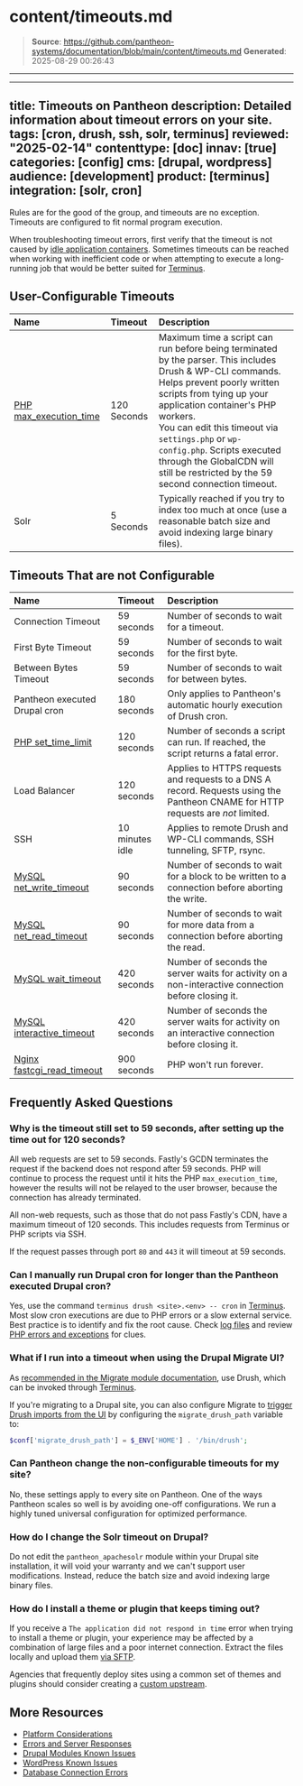 # content/timeouts.md

> **Source**: https://github.com/pantheon-systems/documentation/blob/main/content/timeouts.md
> **Generated**: 2025-08-29 00:26:43

---

---
title: Timeouts on Pantheon
description: Detailed information about timeout errors on your site.
tags: [cron, drush, ssh, solr, terminus]
reviewed: "2025-02-14"
contenttype: [doc]
innav: [true]
categories: [config]
cms: [drupal, wordpress]
audience: [development]
product: [terminus]
integration: [solr, cron]
---

Rules are for the good of the group, and timeouts are no exception. Timeouts are configured to fit normal program execution. 

When troubleshooting timeout errors, first verify that the timeout is not caused by [idle application containers](/application-containers#idle-containers). Sometimes timeouts can be reached when working with inefficient code or when attempting to execute a long-running job that would be better suited for [Terminus](/terminus). 

## User-Configurable Timeouts

| Name              | Timeout   | Description |
|:----------------- |:--------- |:----------- |
| [PHP max_execution_time](https://secure.php.net/manual/en/info.configuration.php#ini.max-execution-time) | 120 Seconds | Maximum time a script can run before being terminated by the parser. This includes Drush & WP-CLI commands. Helps prevent poorly written scripts from tying up your application container's PHP workers. <br />  You can edit this timeout via `settings.php` or `wp-config.php`. Scripts executed through the GlobalCDN will still be restricted by the 59 second connection timeout. |
| Solr             | 5 Seconds  | Typically reached if you try to index too much at once (use a reasonable batch size and avoid indexing large binary files). |

## Timeouts That are not Configurable

| Name                                                                                                                         | Timeout     | Description |
|:---------------------------------------------------------------------------------------------------------------------------- |:----------- |:----------- |
| Connection Timeout                                                                                                           | 59 seconds  | Number of seconds to wait for a timeout. |
| First Byte Timeout                                                                                                           | 59 seconds  | Number of seconds to wait for the first byte. |
| Between Bytes Timeout                                                                                                        | 59 seconds  | Number of seconds to wait for between bytes. |
| Pantheon executed Drupal cron                                                                                                | 180 seconds | Only applies to Pantheon's automatic hourly execution of Drush cron. |
| [PHP set_time_limit](https://secure.php.net/manual/en/function.set-time-limit.php)                                           | 120 seconds | Number of seconds a script can run. If reached, the script returns a fatal error. |
| Load Balancer                                                                                                                | 120 seconds | Applies to HTTPS requests and requests to a DNS A record. Requests using the Pantheon CNAME for HTTP requests are *not* limited. |
| SSH                                                                                                                          | 10 minutes idle | Applies to remote Drush and WP-CLI commands, SSH tunneling, SFTP, rsync. |
| [MySQL net_write_timeout](https://dev.mysql.com/doc/refman/5.5/en/server-system-variables.html#sysvar_net_write_timeout)     | 90 seconds  | Number of seconds to wait for a block to be written to a connection before aborting the write. |
| [MySQL net_read_timeout](https://dev.mysql.com/doc/refman/5.5/en/server-system-variables.html#sysvar_net_read_timeout)       | 90 seconds  | Number of seconds to wait for more data from a connection before aborting the read. |
| [MySQL wait_timeout](https://dev.mysql.com/doc/refman/5.5/en/server-system-variables.html#sysvar_wait_timeout)               | 420 seconds | Number of seconds the server waits for activity on a non-interactive connection before closing it. |
| [MySQL interactive_timeout](https://dev.mysql.com/doc/refman/5.5/en/server-system-variables.html#sysvar_interactive_timeout) | 420 seconds | Number of seconds the server waits for activity on an interactive connection before closing it. |
| [Nginx fastcgi_read_timeout](https://nginx.org/en/docs/http/ngx_http_fastcgi_module.html#fastcgi_read_timeout)               | 900 seconds | PHP won't run forever. |

## Frequently Asked Questions

### Why is the timeout still set to 59 seconds, after setting up the time out for 120 seconds?

All web requests are set to 59 seconds. Fastly's GCDN terminates the request if the backend does not respond after 59 seconds. PHP will continue to process the request until it hits the PHP `max_execution_time`, however the results will not be relayed to the user browser, because the connection has already terminated.

All non-web requests, such as those that do not pass Fastly's CDN, have a maximum timeout of 120 seconds. This includes requests from Terminus or PHP scripts via SSH. 


<Alert title="Note" type="info">

If the request passes through port `80` and `443` it will timeout at 59 seconds. 

</Alert>

### Can I manually run Drupal cron for longer than the Pantheon executed Drupal cron?

Yes, use the command `terminus drush <site>.<env> -- cron` in [Terminus](/terminus). Most slow cron executions are due to PHP errors or a slow external service. Best practice is to identify and fix the root cause. Check [log files](/guides/logs-pantheon) and review [PHP errors and exceptions](/guides/php/php-errors) for clues.

### What if I run into a timeout when using the Drupal Migrate UI?

As [recommended in the Migrate module documentation](https://www.drupal.org/node/1806824), use Drush, which can be invoked through [Terminus](/terminus).

If you're migrating to a Drupal site, you can also configure Migrate to [trigger Drush imports from the UI](https://www.drupal.org/node/1958170) by configuring the `migrate_drush_path` variable to:

```php
$conf['migrate_drush_path'] = $_ENV['HOME'] . '/bin/drush';
```

### Can Pantheon change the non-configurable timeouts for my site?

No, these settings apply to every site on Pantheon. One of the ways Pantheon scales so well is by avoiding one-off configurations. We run a highly tuned universal configuration for optimized performance.

### How do I change the Solr timeout on Drupal?

Do not edit the `pantheon_apachesolr` module within your Drupal site installation, it will void your warranty and we can't support user modifications. Instead, reduce the batch size and avoid indexing large binary files.

### How do I install a theme or plugin that keeps timing out?

If you receive a `The application did not respond in time` error when trying to install a theme or plugin, your experience may be affected by a combination of large files and a poor internet connection. Extract the files locally and upload them [via SFTP](/guides/sftp/rsync-and-sftp).

Agencies that frequently deploy sites using a common set of themes and plugins should consider creating a [custom upstream](/guides/custom-upstream).

## More Resources

- [Platform Considerations](/guides/platform-considerations)
- [Errors and Server Responses](/guides/errors-and-server-responses)
- [Drupal Modules Known Issues](/modules-known-issues)
- [WordPress Known Issues](/wordpress-known-issues)
- [Database Connection Errors](/guides/mariadb-mysql/database-connection-errors)
